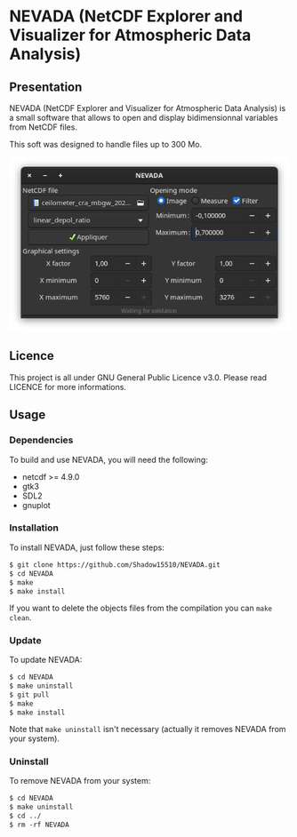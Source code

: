 # NEVADA (NetCDF Explorer and Visualizer for Atmospheric Data Analysis)

## Presentation
NEVADA (NetCDF Explorer and Visualizer for Atmospheric Data Analysis) is a small software that allows to open and display bidimensionnal variables from NetCDF files.

This soft was designed to handle files up to 300 Mo.

![](nevada_presentation.png)

## Licence
This project is all under GNU General Public Licence v3.0.
Please read LICENCE for more informations.

## Usage

### Dependencies
To build and use NEVADA, you will need the following:

 - netcdf >= 4.9.0
 - gtk3
 - SDL2
 - gnuplot

### Installation
To install NEVADA, just follow these steps:
```
$ git clone https://github.com/Shadow15510/NEVADA.git 
$ cd NEVADA
$ make
$ make install
```
If you want to delete the objects files from the compilation you can `make clean`.

### Update
To update NEVADA:
```
$ cd NEVADA
$ make uninstall
$ git pull
$ make
$ make install
```
Note that `make uninstall` isn't necessary (actually it removes NEVADA from your system).

### Uninstall
To remove NEVADA from your system:
```
$ cd NEVADA
$ make uninstall
$ cd ../
$ rm -rf NEVADA
```
